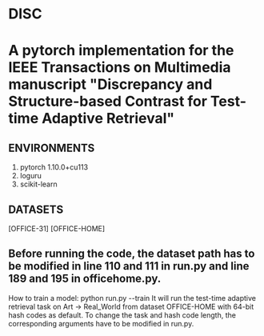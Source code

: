 # DISC
# A pytorch implementation for the IEEE Transactions on Multimedia manuscript "Discrepancy and Structure-based Contrast for Test-time Adaptive Retrieval"

## ENVIRONMENTS
1. pytorch 1.10.0+cu113
2. loguru
3. scikit-learn

## DATASETS
[OFFICE-31]
[OFFICE-HOME]

## Before running the code, the dataset path has to be modified in line 110 and 111 in run.py and line 189 and 195 in officehome.py.

How to train a model:
python run.py --train
It will run the test-time adaptive retrieval task on Art → Real_World from dataset OFFICE-HOME with 64-bit hash codes as default.
To change the task and hash code length, the corresponding arguments have to be modified in run.py.
